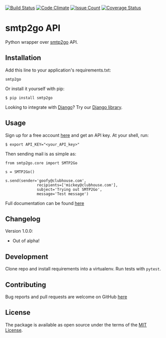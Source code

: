 [![Build Status](https://travis-ci.org/smtp2go-oss/smtp2go-python.svg?branch=master)](https://travis-ci.org/smtp2go-oss/smtp2go-python)
[![Code Climate](https://codeclimate.com/github/smtp2go-oss/smtp2go-python/badges/gpa.svg)](https://codeclimate.com/github/smtp2go-oss/smtp2go-python)
[![Issue Count](https://codeclimate.com/github/smtp2go-oss/smtp2go-python/badges/issue_count.svg)](https://codeclimate.com/github/smtp2go-oss/smtp2go-python)
[![Coverage Status](https://coveralls.io/repos/github/smtp2go-oss/smtp2go-python/badge.svg?branch=master)](https://coveralls.io/github/smtp2go-oss/smtp2go-python?branch=master)
# smtp2go API

Python wrapper over [smtp2go](https://www.smtp2go.com) API.

## Installation

Add this line to your application's requirements.txt:

    smtp2go

Or install it yourself with pip:

    $ pip install smtp2go


Looking to integrate with [Django](https://www.djangoproject.com)? Try our [Django library](https://github.com/smtp2go-oss/smtp2go-django/).

## Usage

Sign up for a free account [here](https://www.smtp2go.com/pricing) and get an API key. At your shell, run:

    $ export API_KEY="<your_API_key>"

Then sending mail is as simple as:

    from smtp2go.core import SMTP2Go

    s = SMTP2Go()

    s.send(sender='goofy@clubhouse.com',
                  recipients=['mickey@clubhouse.com'],
                  subject='Trying out SMTP2Go',
                  message='Test message')

Full documentation can be found [here](https://apidoc.smtp2go.com/documentation/#/README)

## Changelog

Version 1.0.0:
- Out of alpha!

## Development

Clone repo and install requirements into a virtualenv. Run tests with `pytest`.

## Contributing

Bug reports and pull requests are welcome on GitHub [here](https://github.com/smtp2go/smtp2go.api-python)

## License

The package is available as open source under the terms of the [MIT License](http://opensource.org/licenses/MIT).
